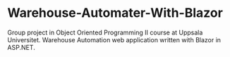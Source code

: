 # Warehouse-Automater-With-Blazor
Group project in Object Oriented Programming II course at Uppsala Universitet. Warehouse Automation web application written with Blazor in ASP.NET.
